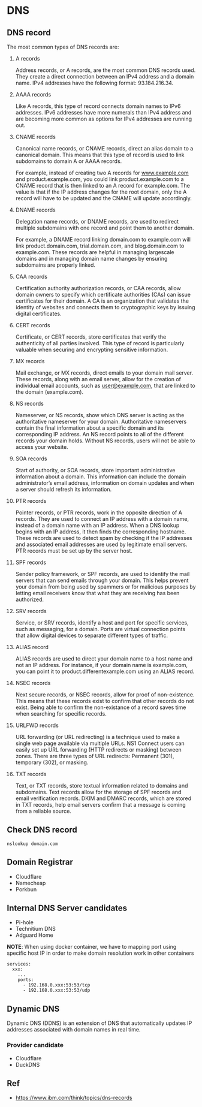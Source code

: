 # DNS

## DNS record
The most common types of DNS records are:
1. A records

    Address records, or A records, are the most common DNS records used. They create a direct connection between an IPv4 address and a domain name. IPv4 addresses have the following format: 93.184.216.34.

2. AAAA records

    Like A records, this type of record connects domain names to IPv6 addresses. IPv6 addresses have more numerals than IPv4 address and are becoming more common as options for IPv4 addresses are running out.

3. CNAME records

    Canonical name records, or CNAME records, direct an alias domain to a canonical domain. This means that this type of record is used to link subdomains to domain A or AAAA records.

    For example, instead of creating two A records for www.example.com and product.example.com, you could link product.example.com to a CNAME record that is then linked to an A record for example.com. The value is that if the IP address changes for the root domain, only the A record will have to be updated and the CNAME will update accordingly.

4. DNAME records

    Delegation name records, or DNAME records, are used to redirect multiple subdomains with one record and point them to another domain.

    For example, a DNAME record linking domain.com to example.com will link product.domain.com, trial.domain.com, and blog.domain.com to example.com. These records are helpful in managing largescale domains and in managing domain name changes by ensuring subdomains are properly linked.

5. CAA records

    Certification authority authorization records, or CAA records, allow domain owners to specify which certificate authorities (CAs) can issue certificates for their domain. A CA is an organization that validates the identity of websites and connects them to cryptographic keys by issuing digital certificates.

6. CERT records

    Certificate, or CERT records, store certificates that verify the authenticity of all parties involved. This type of record is particularly valuable when securing and encrypting sensitive information.

7. MX records

    Mail exchange, or MX records, direct emails to your domain mail server. These records, along with an email server, allow for the creation of individual email accounts, such as user@example.com, that are linked to the domain (example.com).

8. NS records

    Nameserver, or NS records, show which DNS server is acting as the authoritative nameserver for your domain. Authoritative nameservers contain the final information about a specific domain and its corresponding IP address. An NS record points to all of the different records your domain holds. Without NS records, users will not be able to access your website.

9. SOA records

    Start of authority, or SOA records, store important administrative information about a domain. This information can include the domain administrator’s email address, information on domain updates and when a server should refresh its information.

10. PTR records

    Pointer records, or PTR records, work in the opposite direction of A records. They are used to connect an IP address with a domain name, instead of a domain name with an IP address. When a DNS lookup begins with an IP address, it then finds the corresponding hostname. These records are used to detect spam by checking if the IP addresses and associated email addresses are used by legitimate email servers. PTR records must be set up by the server host.

11. SPF records

    Sender policy framework, or SPF records, are used to identify the mail servers that can send emails through your domain. This helps prevent your domain from being used by spammers or for malicious purposes by letting email receivers know that what they are receiving has been authorized.

12. SRV records

    Service, or SRV records, identify a host and port for specific services, such as messaging, for a domain. Ports are virtual connection points that allow digital devices to separate different types of traffic.

13. ALIAS record

    ALIAS records are used to direct your domain name to a host name and not an IP address. For instance, if your domain name is example.com, you can point it to product.differentexample.com using an ALIAS record.

14. NSEC records

    Next secure records, or NSEC records, allow for proof of non-existence. This means that these records exist to confirm that other records do not exist. Being able to confirm the non-existance of a record saves time when searching for specific records.

15. URLFWD records

    URL forwarding (or URL redirecting) is a technique used to make a single web page available via multiple URLs. NS1 Connect users can easily set up URL forwarding (HTTP redirects or masking) between zones. There are three types of URL redirects: Permanent (301), temporary (302), or masking.

16. TXT records

    Text, or TXT records, store textual information related to domains and subdomains. Text records allow for the storage of SPF records and email verification records. DKIM and DMARC records, which are stored in TXT records, help email servers confirm that a message is coming from a reliable source.

## Check DNS record
```
nslookup domain.com
```
## Domain Registrar

- Cloudflare
- Namecheap
- Porkbun

## Internal DNS Server candidates
- Pi-hole
- Technitium DNS
- Adguard Home

**NOTE**: When using docker container, we have to mapping port using specific host IP in order to make domain resolution work in other containers
```
services:
  xxx:
    ...
	ports:
	  - 192.168.0.xxx:53:53/tcp
	  - 192.168.0.xxx:53:53/udp
```
## Dynamic DNS

Dynamic DNS (DDNS) is an extension of DNS that automatically updates IP addresses associated with domain names in real time.

### Provider candidate

- Cloudflare
- DuckDNS

## Ref
- https://www.ibm.com/think/topics/dns-records